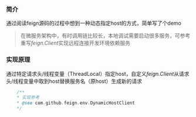 ### 简介
通过阅读feign源码的过程中想到一种动态指定host的方式，简单写了个demo

>   在微服务架构中，有时调用链比较长，本地调试需要启动很多服务，可参考重写*feign.Client*实现远程连接开发环境依赖服务

### 实现原理
通过特定请求头/线程变量（ThreadLocal）指定host，自定义*feign.Client*从请求头/线程变量中取到host替换服务名（原host）生成新的请求
```java
    /**
    * 实现参考
    * @see com.github.feign.env.DynamicHostClient 
    */
```
